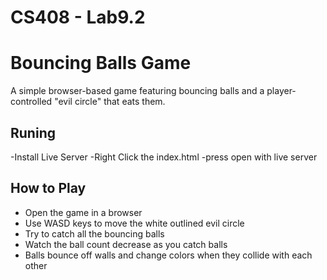 # CS408 - Lab9.2

# Bouncing Balls Game

A simple browser-based game featuring bouncing balls and a player-controlled "evil circle" that eats them.

## Runing
-Install Live Server
-Right Click the index.html
-press open with live server

## How to Play
- Open the game in a browser
- Use WASD keys to move the white outlined evil circle
- Try to catch all the bouncing balls
- Watch the ball count decrease as you catch balls
- Balls bounce off walls and change colors when they collide with each other
